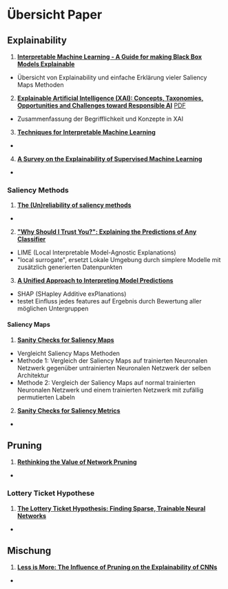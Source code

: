 # Übersicht Paper

## Explainability

1. [**Interpretable Machine Learning - A Guide for making Black Box Models Explainable**](https://christophm.github.io/interpretable-ml-book/)
- Übersicht von Explainability und einfache Erklärung vieler Saliency Maps Methoden

2. [**Explainable Artificial Intelligence (XAI): Concepts, Taxonomies, Opportunities and Challenges toward Responsible AI**](https://arxiv.org/abs/1910.10045) [PDF](https://arxiv.org/pdf/1910.10045.pdf)
- Zusammenfassung der Begrifflichkeit und Konzepte in XAI

3. [**Techniques for Interpretable Machine Learning**](https://arxiv.org/abs/1808.00033)
- 

4. [**A Survey on the Explainability of Supervised Machine Learning**](https://arxiv.org/abs/2011.07876)
- 


### Saliency Methods

1. [**The (Un)reliability of saliency methods**](https://arxiv.org/abs/1711.00867)
- 

2. [**"Why Should I Trust You?": Explaining the Predictions of Any Classifier**](https://arxiv.org/abs/1602.04938)
- LIME (Local Interpretable Model-Agnostic Explanations)
- "local surrogate", ersetzt Lokale Umgebung durch simplere Modelle mit zusätzlich generierten Datenpunkten

3. [**A Unified Approach to Interpreting Model Predictions**](https://arxiv.org/abs/1705.07874)
- SHAP (SHapley Additive exPlanations)
- testet Einfluss jedes features auf Ergebnis durch Bewertung aller möglichen Untergruppen

#### Saliency Maps

1. [**Sanity Checks for Saliency Maps**](https://arxiv.org/abs/1810.03292)
- Vergleicht Saliency Maps Methoden
- Methode 1: Vergleich der Saliency Maps auf trainierten Neuronalen Netzwerk gegenüber untrainierten Neuronalen Netzwerk der selben Architektur
- Methode 2: Vergleich der Saliency Maps auf normal trainierten Neuronalen Netzwerk und einem trainierten Netzwerk mit zufällig permutierten Labeln

2. [**Sanity Checks for Saliency Metrics**](https://arxiv.org/abs/1912.01451)
- 

## Pruning

1. [**Rethinking the Value of Network Pruning**](https://arxiv.org/abs/1810.05270)
-

### Lottery Ticket Hypothese

1. [**The Lottery Ticket Hypothesis: Finding Sparse, Trainable Neural Networks**](https://arxiv.org/abs/1803.03635)
-

## Mischung

1. [**Less is More: The Influence of Pruning on the Explainability of CNNs**](https://arxiv.org/pdf/2302.08878.pdf)
-

